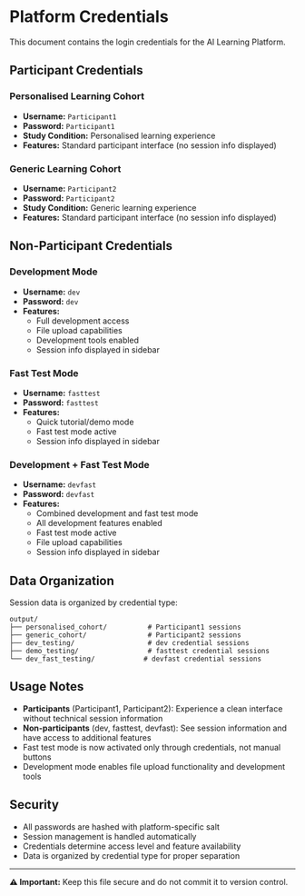 # Platform Credentials

This document contains the login credentials for the AI Learning Platform.

## Participant Credentials

### Personalised Learning Cohort
- **Username:** `Participant1`
- **Password:** `Participant1`
- **Study Condition:** Personalised learning experience
- **Features:** Standard participant interface (no session info displayed)

### Generic Learning Cohort  
- **Username:** `Participant2`
- **Password:** `Participant2`
- **Study Condition:** Generic learning experience
- **Features:** Standard participant interface (no session info displayed)

## Non-Participant Credentials

### Development Mode
- **Username:** `dev`
- **Password:** `dev`
- **Features:** 
  - Full development access
  - File upload capabilities
  - Development tools enabled
  - Session info displayed in sidebar

### Fast Test Mode
- **Username:** `fasttest`
- **Password:** `fasttest`
- **Features:**
  - Quick tutorial/demo mode
  - Fast test mode active
  - Session info displayed in sidebar

### Development + Fast Test Mode
- **Username:** `devfast`
- **Password:** `devfast`
- **Features:**
  - Combined development and fast test mode
  - All development features enabled
  - Fast test mode active
  - File upload capabilities
  - Session info displayed in sidebar

## Data Organization

Session data is organized by credential type:

```
output/
├── personalised_cohort/          # Participant1 sessions
├── generic_cohort/               # Participant2 sessions
├── dev_testing/                  # dev credential sessions
├── demo_testing/                 # fasttest credential sessions
└── dev_fast_testing/            # devfast credential sessions
```

## Usage Notes

- **Participants** (Participant1, Participant2): Experience a clean interface without technical session information
- **Non-participants** (dev, fasttest, devfast): See session information and have access to additional features
- Fast test mode is now activated only through credentials, not manual buttons
- Development mode enables file upload functionality and development tools

## Security

- All passwords are hashed with platform-specific salt
- Session management is handled automatically
- Credentials determine access level and feature availability
- Data is organized by credential type for proper separation

---
**⚠️ Important:** Keep this file secure and do not commit it to version control.